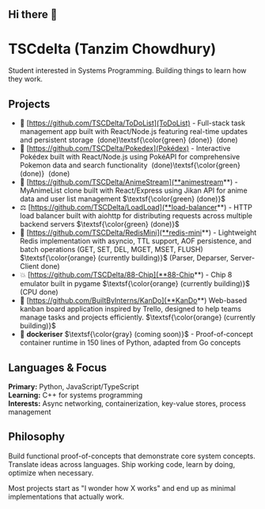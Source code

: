## Hi there 👋

# TSCdelta (Tanzim Chowdhury)

Student interested in Systems Programming. Building things to learn how they work.

## Projects

- 🏹 [https://github.com/TSCDelta/ToDoList](ToDoList) -  Full-stack task management app built with React/Node.js featuring real-time updates and persistent storage  (done)\textsf{\color{green} (done)}
 (done)
- 🐉 [https://github.com/TSCDelta/Pokedex](Pokédex) - Interactive Pokédex built with React/Node.js using PokéAPI for comprehensive Pokemon data and search functionality  (done)\textsf{\color{green} (done)}
 (done)
- 🎌 [https://github.com/TSCDelta/AnimeStream](**animestream**) - MyAnimeList clone built with React/Express using Jikan API for anime data and user list management $\textsf{\color{green} (done)}$
- ⚖️ [https://github.com/TSCDelta/LoadLoad](**load-balancer**) - HTTP load balancer built with aiohttp for distributing requests across multiple backend servers $\textsf{\color{green} (done)}$
- 🔴 [https://github.com/TSCDelta/RedisMini](**redis-mini**) - Lightweight Redis implementation with asyncio, TTL support, AOF persistence, and batch operations (GET, SET, DEL, MGET, MSET, FLUSH) $\textsf{\color{orange} (currently building)}$ (Parser, Deparser, Server-Client done)
- 💥 [https://github.com/TSCDelta/88-Chip](**88-Chip**) - Chip 8 emulator built in pygame $\textsf{\color{orange} (currently building)}$ (CPU done)
- 🤑 [https://github.com/BuiltByInterns/KanDo](**KanDo**) Web-based kanban board application inspired by Trello, designed to help teams manage tasks and projects efficiently. $\textsf{\color{orange} (currently building)}$ 
- 🐳 **dockeriser** $\textsf{\color{gray} (coming soon)}$ - Proof-of-concept container runtime in 150 lines of Python, adapted from Go concepts


## Languages & Focus

**Primary:** Python, JavaScript/TypeScript  
**Learning:** C++ for systems programming  
**Interests:** Async networking, containerization, key-value stores, process management

## Philosophy

Build functional proof-of-concepts that demonstrate core system concepts. Translate ideas across languages. Ship working code, learn by doing, optimize when necessary.

Most projects start as "I wonder how X works" and end up as minimal implementations that actually work.
